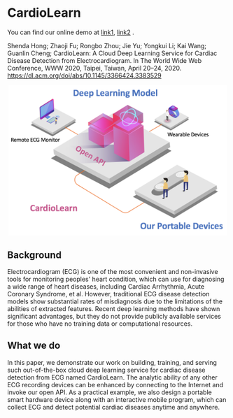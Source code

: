 # CardioLearn

You can find our online demo at [link1](http://diagnosis.heartvoice.com.cn/diagnosis-en), [link2](https://www.heartvoice.com.cn/diagnosis/en.html) .

Shenda Hong; Zhaoji Fu; Rongbo Zhou; Jie Yu; Yongkui Li; Kai Wang; Guanlin Cheng; CardioLearn: A Cloud Deep Learning Service for Cardiac Disease Detection from Electrocardiogram. In The World Wide Web Conference, WWW 2020, Taipei, Taiwan, April 20–24, 2020. https://dl.acm.org/doi/abs/10.1145/3366424.3383529

<p align="center">
<img src="pics/fw.png" width="500" />
</p>

## Background

Electrocardiogram (ECG) is one of the most convenient and non-invasive tools for monitoring peoples' heart condition, which can use for diagnosing a wide range of heart diseases, including Cardiac Arrhythmia, Acute Coronary Syndrome, et al. However, traditional ECG disease detection models show substantial rates of misdiagnosis due to the limitations of the abilities of extracted features. Recent deep learning methods have shown significant advantages, but they do not provide publicly available services for those who have no training data or computational resources. 

## What we do

In this paper, we demonstrate our work on building, training, and serving such out-of-the-box cloud deep learning service for cardiac disease detection from ECG named CardioLearn. The analytic ability of any other ECG recording devices can be enhanced by connecting to the Internet and invoke our open API. As a practical example, we also design a portable smart hardware device along with an interactive mobile program, which can collect ECG and detect potential cardiac diseases anytime and anywhere. 



